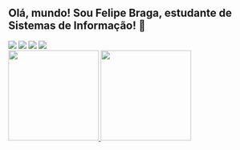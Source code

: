 ## Olá, mundo! Sou Felipe Braga, estudante de Sistemas de Informação! 🚀
 
<div> 
  <a href="https://www.linkedin.com/in/feslipebraga" target="_blank"><img src="https://img.shields.io/badge/LinkedIn-0077B5?style=for-the-badge&logo=linkedin&logoColor=white" target="_blank"></a>
  <a href="https://instagram.com/feslipebraga" target="_blank"><img src="https://img.shields.io/badge/-Instagram-%23E4405F?style=for-the-badge&logo=instagram&logoColor=white" target="_blank"></a>
  <a href = "mailto:feslipebraga@gmail.com"><img src="https://img.shields.io/badge/Gmail-D14836?style=for-the-badge&logo=gmail&logoColor=white" target="_blank"></a>
  <a href="https://wa.me/5547999610461" target="_blank"><img src="https://img.shields.io/badge/WhatsApp-25D366?style=for-the-badge&logo=whatsapp&logoColor=white" target="_blank"></a>

  <div>
<a href="https://github.com/feslipebraga">
<img height="180em" src="https://github-readme-stats.vercel.app/api/top-langs/?username=feslipebraga&layout=compact&langs_count=7&theme=dracula"/>
<img height="180em" src="https://github-readme-stats.vercel.app/api?username=feslipebraga&show_icons=true&theme=dracula&include_all_commits=true&count_private=true"/>
 </div>

</div>
